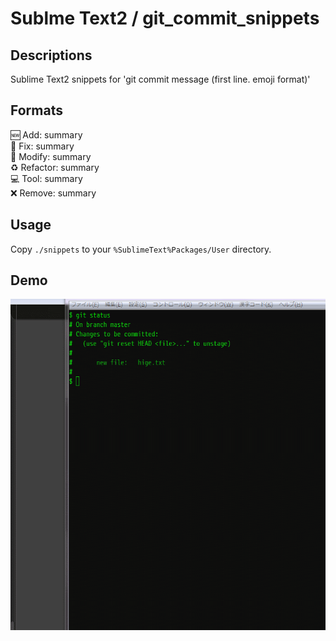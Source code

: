 # Sublme Text2 / git_commit_snippets
## Descriptions
Sublime Text2 snippets for 'git commit message (first line. emoji format)'

## Formats

:new: Add: summary  
:bug: Fix: summary  
:hammer: Modify: summary  
:recycle: Refactor: summary  
:computer: Tool: summary  
:x: Remove: summary  

## Usage
Copy `./snippets` to your `%SublimeText%Packages/User` directory.

## Demo

![alt](./animations/demo1.gif)
